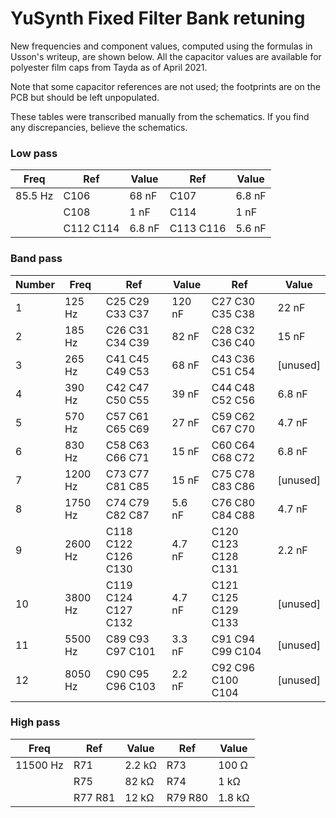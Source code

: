 # YuSynth Fixed Filter Bank retuning

New frequencies and component values, computed using the formulas in Usson's writeup, are shown below. All the capacitor values are available for polyester film caps from Tayda as of April 2021. 

Note that some capacitor references are not used; the footprints are on the PCB but should be left unpopulated.

These tables were transcribed manually from the schematics. If you find any discrepancies, believe the schematics.

### Low pass
| Freq | Ref | Value | Ref | Value |
| ---- | --- | ----- | --- | ----- |
| 85.5 Hz | C106 | 68 nF | C107 | 6.8 nF |
| | C108 | 1 nF | C114 | 1 nF |
| | C112 C114 | 6.8 nF	| C113 C116 | 5.6 nF |

### Band pass
| Number | Freq | Ref | Value | Ref | Value |
| ------ | ---- | --- | ----- | --- | ----- |
|1| 125 Hz | C25 C29 C33 C37 | 120 nF | C27 C30 C35 C38 | 22 nF |
|2| 185 Hz | C26 C31 C34 C39 | 82 nF | C28 C32 C36 C40 | 15 nF |
|3| 265 Hz | C41 C45  C49  C53  | 68 nF | C43 C36  C51  C54  | [unused] |
|4| 390 Hz | C42  C47  C50  C55  | 39 nF | C44  C48  C52  C56  | 6.8 nF |
|5| 570 Hz | C57  C61  C65  C69  | 27 nF | C59  C62  C67  C70  | 4.7 nF |
|6| 830 Hz | C58  C63  C66  C71  | 15 nF | C60  C64  C68  C72  | 6.8 nF |
|7| 1200 Hz | C73  C77  C81  C85  | 15 nF | C75  C78  C83  C86  | [unused] |
|8| 1750 Hz | C74  C79  C82  C87  | 5.6 nF | C76  C80  C84  C88  | 4.7 nF |
|9| 2600 Hz | C118 C122 C126 C130 | 4.7 nF | C120 C123 C128 C131 | 2.2 nF |
|10| 3800 Hz | C119 C124 C127 C132 | 4.7 nF | C121 C125 C129 C133 | [unused] |
|11| 5500 Hz | C89  C93  C97  C101 | 3.3 nF | C91  C94  C99  C104 | [unused] |
|12| 8050 Hz | C90  C95  C96  C103 | 2.2 nF | C92  C96  C100 C104 | [unused] |

### High pass
| Freq | Ref | Value | Ref | Value |
| ---- | --- | ----- | --- | ----- |
| 11500 Hz | R71  | 2.2 kΩ | R73  | 100 Ω |
|  | R75  | 82 kΩ | R74  | 1 kΩ |
|  | R77  R81  | 12 kΩ | R79  R80  | 1.8 kΩ |


